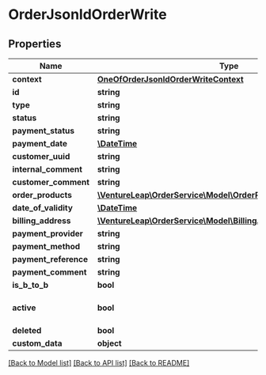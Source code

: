 # OrderJsonldOrderWrite

## Properties
Name | Type | Description | Notes
------------ | ------------- | ------------- | -------------
**context** | [**OneOfOrderJsonldOrderWriteContext**](OneOfOrderJsonldOrderWriteContext.md) |  | [optional] 
**id** | **string** |  | [optional] 
**type** | **string** |  | [optional] 
**status** | **string** |  | 
**payment_status** | **string** |  | 
**payment_date** | [**\DateTime**](\DateTime.md) |  | [optional] 
**customer_uuid** | **string** |  | 
**internal_comment** | **string** |  | [optional] 
**customer_comment** | **string** |  | [optional] 
**order_products** | [**\VentureLeap\OrderService\Model\OrderProductJsonldOrderWrite[]**](OrderProductJsonldOrderWrite.md) |  | [optional] 
**date_of_validity** | [**\DateTime**](\DateTime.md) |  | [optional] 
**billing_address** | [**\VentureLeap\OrderService\Model\BillingAddressJsonldOrderWrite**](BillingAddressJsonldOrderWrite.md) |  | [optional] 
**payment_provider** | **string** |  | [optional] 
**payment_method** | **string** |  | [optional] 
**payment_reference** | **string** |  | [optional] 
**payment_comment** | **string** |  | [optional] 
**is_b_to_b** | **bool** |  | [optional] 
**active** | **bool** |  | [optional] [default to true]
**deleted** | **bool** |  | [optional] 
**custom_data** | **object** |  | [optional] 

[[Back to Model list]](../../README.md#documentation-for-models) [[Back to API list]](../../README.md#documentation-for-api-endpoints) [[Back to README]](../../README.md)


